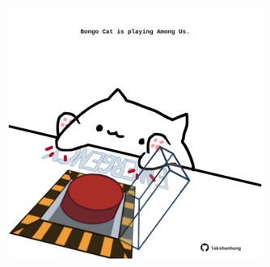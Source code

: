 <!-- built at 19/11/2021, 24:15:37 UTC -->
<p align="center">
  <img width="500" height="500" src="./ReadmeImage.svg">
</p>

